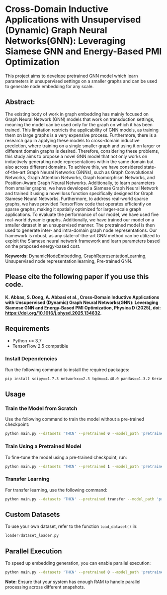 # Cross-Domain Inductive Applications with Unsupervised (Dynamic) Graph Neural Networks(GNN): Leveraging Siamese GNN and Energy-Based PMI Optimization
This project aims to develope pretrained GNN model which learn parameters in unsupervised settings on a smaller graphs and can be used to generate node embedding for any scale. 


## Abstract: 
The existing body of work in graph embedding has mainly focused on Graph Neural Network (GNN) models that work on transduction settings, meaning the model can be used only for the graph on which it has been trained. This limitation restricts the applicability of GNN models, as training them on large graphs is a very expensive process. Furthermore, there is a research gap in applying these models to cross-domain inductive prediction, where training on a single smaller graph and using it on larger or different domain graphs is desired. Therefore, considering these problems, this study aims to propose a novel GNN model that not only works on inductively generating node representations within the same domain but also across different domains.
To achieve this, we have considered state-of-the-art Graph Neural Networks (GNNs), such as Graph Convolutional Networks, Graph Attention Networks, Graph Isomorphism Networks, and Position-Aware Graph Neural Networks. Additionally, to learn parameters from smaller graphs, we have developed a Siamese Graph Neural Network and trained it using a novel loss function specifically designed for Graph Siamese Neural Networks. Furthermore, to address real-world sparse graphs, we have provided TensorFlow code that operates efficiently on sparse graphs, making it spatially optimized for larger-scale graph applications. 
To evaluate the performance of our model, we have used five real-world dynamic graphs. Additionally, we have trained our model on a smaller dataset in an unsupervised manner. The pretrained model is then used to generate inter- and intra-domain graph node representations. Our framework is robust, as any state-of-the-art GNN method can be utilized to exploit the Siamese neural network framework and learn parameters based on the proposed energy-based cost.

**Keywords**: DynamicNodeEmbedding, GraphRepresentationLearning, Unsupervised node representation learning, Pre-trained GNN.

## Please cite the following paper if you use this code. 
#### K. Abbas, S. Dong, A. Abbasi et al., Cross-Domain Inductive Applications with Unsupervised (Dynamic) Graph Neural Networks(GNN): Leveraging Siamese GNN and Energy-Based PMI Optimization, Physica D (2025), doi: https://doi.org/10.1016/j.physd.2025.134632.

## Requirements  
- Python >= 3.7  
- TensorFlow 2.5 compatible  

### Install Dependencies  
Run the following command to install the required packages:  
```bash
pip install scipy==1.7.3 networkx==2.3 tqdm==4.40.0 pandas==1.3.2 Keras==2.3.1 matplotlib==3.5.2 torch==1.9.0 node2vec==0.4.3 sklearn==0.0 prettytable qc-procrustes
```

## Usage  

### Train the Model from Scratch  
Use the following command to train the model without a pre-trained checkpoint:  
```bash
python main.py --datasets 'THCN' --pretrained 0 --model_path 'pretrainedModel_sparse/pretrainedModel.ckpt'
```

### Train Using a Pretrained Model  
To fine-tune the model using a pre-trained checkpoint, run:  
```bash
python main.py --datasets 'THCN' --pretrained 1 --model_path 'pretrainedModel_sparse/pretrainedModel.ckpt'
```

### Transfer Learning  
For transfer learning, use the following command:  
```bash
python main.py --datasets 'THCN' --pretrained transfer --model_path 'pretrainedModel_sparse/pretrainedModel.ckpt'
```

## Custom Datasets  
To use your own dataset, refer to the function `load_dataset()` in:  
```python
loader/dataset_loader.py
```

## Parallel Execution  
To speed up embedding generation, you can enable parallel execution:  
```bash
python main.py --datasets 'THCN' --pretrained 0 --model_path 'pretrainedModel_sparse/pretrainedModel.ckpt' --ncpu 10
```
**Note:** Ensure that your system has enough RAM to handle parallel processing across different snapshots.
